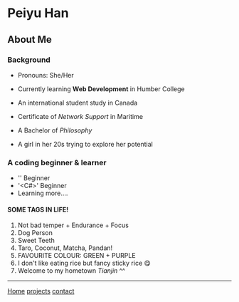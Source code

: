 # Peiyu Han

## About Me

### Background

- Pronouns: She/Her
- Currently learning **Web Development** in Humber College
- An international student study in Canada
- Certificate of *Network Support* in Maritime

- A Bachelor of *Philosophy*
- A girl in her 20s trying to explore her potential

### A coding beginner & learner

- '<Javascript>' Beginner
- '<C#>' Beginner
- Learning more....

#### SOME TAGS IN LIFE!

1. Not bad temper +  Endurance + Focus
2. Dog Person
3. Sweet Teeth
4. Taro, Coconut, Matcha, Pandan!
5. FAVOURITE COLOUR: GREEN + PURPLE
6. I don't like eating rice but fancy sticky rice 😋
7. Welcome to my hometown *Tianjin* ^^



----

[Home](/markdown-portfolio/)
[projects](projects)
[contact](contact)
